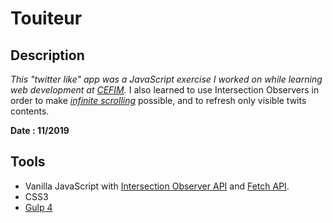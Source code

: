 # Touiteur

## Description
*This "twitter like" app was a JavaScript exercise I worked on while learning web development at [CEFIM][8].*
I also learned to use Intersection Observers in order to make *[infinite scrolling][2]* possible, and to refresh only visible twits contents. 

**Date : 11/2019**

## Tools
- Vanilla JavaScript with [Intersection Observer API][1] and [Fetch API][3].
- CSS3
- [Gulp 4][5]


[1]: https://developer.mozilla.org/en-US/docs/Web/API/Intersection_Observer_API
[2]: https://www.smashingmagazine.com/2013/05/infinite-scrolling-lets-get-to-the-bottom-of-this/
[3]: https://developer.mozilla.org/en-US/docs/Web/API/Fetch_API
[5]: https://gulpjs.com/
[8]: https://www.cefim.eu

